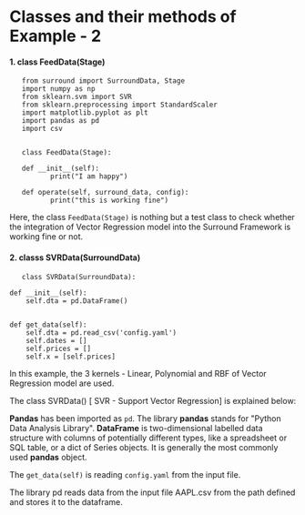 # Classes and their methods of Example - 2


#### 1. class FeedData(Stage)

       from surround import SurroundData, Stage
       import numpy as np
       from sklearn.svm import SVR
       from sklearn.preprocessing import StandardScaler
       import matplotlib.pyplot as plt
       import pandas as pd
       import csv


       class FeedData(Stage):

       def __init__(self):
              print("I am happy")

       def operate(self, surround_data, config):
              print("this is working fine")

Here, the class `FeedData(Stage)` is nothing but a test class to check whether the integration of Vector Regression model into the Surround Framework is working fine or not.


#### 2. classs SVRData(SurroundData)

       class SVRData(SurroundData):

    def __init__(self):
        self.dta = pd.DataFrame()


    def get_data(self):
        self.dta = pd.read_csv('config.yaml')
        self.dates = []
        self.prices = []
        self.x = [self.prices]
           

In this example, the 3 kernels - Linear, Polynomial and RBF of Vector Regression model are used.

The class SVRData() [ SVR - Support Vector Regression] is explained below:

**Pandas** has been imported as `pd`. The library **pandas** stands for "Python Data Analysis Library". **DataFrame** is  two-dimensional labelled data structure with columns of potentially different types, like a spreadsheet or SQL table, or a dict of Series objects. It is generally the most commonly used **pandas** object.

The `get_data(self)` is reading `config.yaml` from the input file.

The library pd reads data from the input file AAPL.csv from the path defined and stores it to the dataframe.
